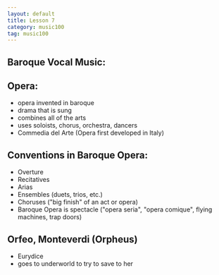 ```yaml
---
layout: default
title: Lesson 7
category: music100
tag: music100
---
```


## Baroque Vocal Music:

## Opera:
- opera invented in baroque
- drama that is sung
- combines all of the arts
- uses soloists, chorus, orchestra, dancers
- Commedia del Arte (Opera first developed in Italy)

## Conventions in Baroque Opera:
- Overture
- Recitatives
- Arias
- Ensembles (duets, trios, etc.)
- Choruses ("big finish" of an act or opera)
- Baroque Opera is spectacle ("opera seria", "opera comique", flying machines, trap doors)

## Orfeo, Monteverdi (Orpheus)
- Eurydice
- goes to underworld to try to save to her
